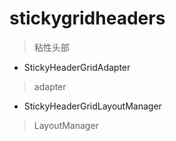# stickygridheaders
> 粘性头部

- StickyHeaderGridAdapter
> adapter

- StickyHeaderGridLayoutManager
> LayoutManager
